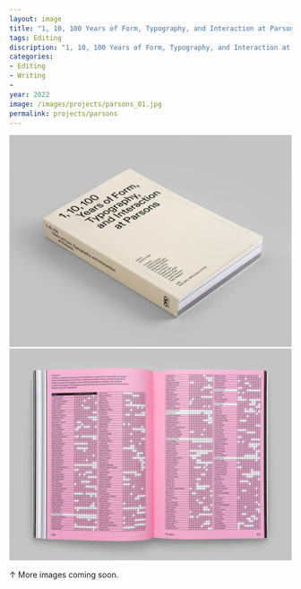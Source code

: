 ```yaml
---
layout: image
title: "1, 10, 100 Years of Form, Typography, and Interaction at Parsons"
tags: Editing
discription: "1, 10, 100 Years of Form, Typography, and Interaction at Parsons is a 400 page book documenting the communication design program at Parsons through the lens of three discreet time scales: the last year, the last decade, and the last century. I served as editor for the podcast, commissioning essays, interviews, and other content."
categories:
- Editing
- Writing
-
year: 2022
image: /images/projects/parsons_01.jpg
permalink: projects/parsons
---
```



<img src="/images/projects/parsons_01.jpg">

<img src="/images/projects/parsons_02.jpg">
<div class="images-right"><p>&uarr; More images coming soon.</p></div>
